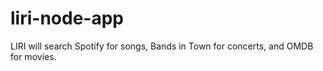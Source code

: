 # liri-node-app
LIRI will search Spotify for songs, Bands in Town for concerts, and OMDB for movies.
